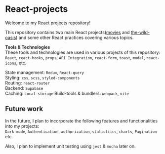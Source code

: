 # React-projects

Welcome to my React projects repository!

This repository contains two main React projects([movies](https://movies-02bf70.netlify.app) and [the-wild-oasis](https://the-wild-oasis-1ef4a.netlify.app/)) and some other React practices covering various topics.  

**Tools & Technologies**  
These tools and technologies are used in various projects of this repository:
`React`, `react-hooks`, `props`, `API Integration`, `react-form`, `toast`, `modal`, `react-icons`, etc.

State management: `Redux`, `React-query`  
Styling: `css`, `scss`, `styled-components`  
Routing: `react-router`  
Backend: `Supabase`  
Caching: `Local-storage`
Build-tools & bundlers: `webpack`, `vite`  

## Future work

In the future, I plan to incorporate the following features and functionalities into my projects:  
`Dark-mode`, `Authentication`, `authorization`, `statistiics`, `charts`, `Pagination` etc.

Also, I plan to implement unit testing using `jest` & `mocha` later on.

